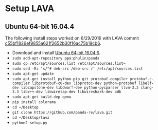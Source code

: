 # Setup LAVA

## Ubuntu 64-bit 16.04.4
The following install steps worked on 6/29/2019 with LAVA commit [c55bf1826ef9855a621f2652b30f16ac75b19cb6](https://github.com/panda-re/lava/commit/c55bf1826ef9855a621f2652b30f16ac75b19cb6).

- Download and install [Ubuntu 64-bit 16.04.6](http://releases.ubuntu.com/16.04/ubuntu-16.04.6-desktop-amd64.iso).
- `sudo add-apt-repository ppa:phulin/panda`
- `sudo cp /etc/apt/sources.list /etc/apt/sources.list~`
- `sudo sed -Ei 's/^# deb-src /deb-src /' /etc/apt/sources.list`
- `sudo apt-get update`
- `sudo apt-get install python-pip git protobuf-compiler protobuf-c-compiler libprotobuf-c0-dev libprotoc-dev python-protobuf libelf-dev libcapstone-dev libdwarf-dev python-pycparser llvm-3.3 clang-3.3 libc++-dev libwiretap-dev libwireshark-dev odb`
- `sudo apt-get build-dep qemu`
- `pip install colorama`
- `cd ~/Desktop`
- `git clone https://github.com/panda-re/lava.git`
- `cd ~/Desktop/lava`
- `python2 setup.py`
